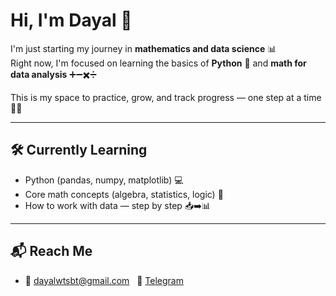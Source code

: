 # Hi, I'm Dayal 👋

I'm just starting my journey in **mathematics and data science** 📊  
Right now, I'm focused on learning the basics of **Python** 🐍 and **math for data analysis** ➕➖✖️➗

This is my space to practice, grow, and track progress — one step at a time 🚶‍♂️

---

## 🛠️ Currently Learning
- Python (pandas, numpy, matplotlib) 💻
- Core math concepts (algebra, statistics, logic) 🧮
- How to work with data — step by step 📥➡️📊

---

## 📬 Reach Me
- 📧 [dayalwtsbt@gmail.com](mailto:dayalwtsbt@gmail.com)  &nbsp; 📱 [Telegram](https://t.me/oh_ddy)
